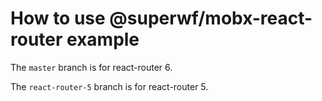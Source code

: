 # How to use @superwf/mobx-react-router example

The `master` branch is for react-router 6.

The `react-router-5` branch is for react-router 5.
